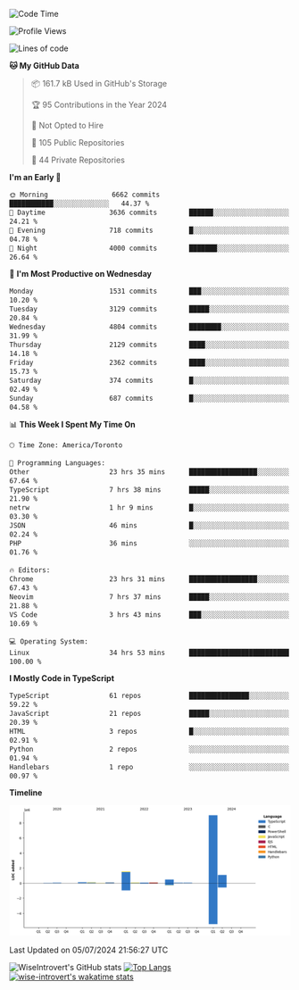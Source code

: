 <!--START_SECTION:waka-->
![Code Time](http://img.shields.io/badge/Code%20Time-1%2C853%20hrs%2052%20mins-blue)

![Profile Views](http://img.shields.io/badge/Profile%20Views-0-blue)

![Lines of code](https://img.shields.io/badge/From%20Hello%20World%20I%27ve%20Written-12.9%20million%20lines%20of%20code-blue)

**🐱 My GitHub Data** 

> 📦 161.7 kB Used in GitHub's Storage 
 > 
> 🏆 95 Contributions in the Year 2024
 > 
> 🚫 Not Opted to Hire
 > 
> 📜 105 Public Repositories 
 > 
> 🔑 44 Private Repositories 
 > 
**I'm an Early 🐤** 

```text
🌞 Morning                6662 commits        ███████████░░░░░░░░░░░░░░   44.37 % 
🌆 Daytime                3636 commits        ██████░░░░░░░░░░░░░░░░░░░   24.21 % 
🌃 Evening                718 commits         █░░░░░░░░░░░░░░░░░░░░░░░░   04.78 % 
🌙 Night                  4000 commits        ███████░░░░░░░░░░░░░░░░░░   26.64 % 
```
📅 **I'm Most Productive on Wednesday** 

```text
Monday                   1531 commits        ███░░░░░░░░░░░░░░░░░░░░░░   10.20 % 
Tuesday                  3129 commits        █████░░░░░░░░░░░░░░░░░░░░   20.84 % 
Wednesday                4804 commits        ████████░░░░░░░░░░░░░░░░░   31.99 % 
Thursday                 2129 commits        ████░░░░░░░░░░░░░░░░░░░░░   14.18 % 
Friday                   2362 commits        ████░░░░░░░░░░░░░░░░░░░░░   15.73 % 
Saturday                 374 commits         █░░░░░░░░░░░░░░░░░░░░░░░░   02.49 % 
Sunday                   687 commits         █░░░░░░░░░░░░░░░░░░░░░░░░   04.58 % 
```


📊 **This Week I Spent My Time On** 

```text
🕑︎ Time Zone: America/Toronto

💬 Programming Languages: 
Other                    23 hrs 35 mins      █████████████████░░░░░░░░   67.64 % 
TypeScript               7 hrs 38 mins       █████░░░░░░░░░░░░░░░░░░░░   21.90 % 
netrw                    1 hr 9 mins         █░░░░░░░░░░░░░░░░░░░░░░░░   03.30 % 
JSON                     46 mins             █░░░░░░░░░░░░░░░░░░░░░░░░   02.24 % 
PHP                      36 mins             ░░░░░░░░░░░░░░░░░░░░░░░░░   01.76 % 

🔥 Editors: 
Chrome                   23 hrs 31 mins      █████████████████░░░░░░░░   67.43 % 
Neovim                   7 hrs 37 mins       █████░░░░░░░░░░░░░░░░░░░░   21.88 % 
VS Code                  3 hrs 43 mins       ███░░░░░░░░░░░░░░░░░░░░░░   10.69 % 

💻 Operating System: 
Linux                    34 hrs 53 mins      █████████████████████████   100.00 % 
```

**I Mostly Code in TypeScript** 

```text
TypeScript               61 repos            ███████████████░░░░░░░░░░   59.22 % 
JavaScript               21 repos            █████░░░░░░░░░░░░░░░░░░░░   20.39 % 
HTML                     3 repos             █░░░░░░░░░░░░░░░░░░░░░░░░   02.91 % 
Python                   2 repos             ░░░░░░░░░░░░░░░░░░░░░░░░░   01.94 % 
Handlebars               1 repo              ░░░░░░░░░░░░░░░░░░░░░░░░░   00.97 % 
```



**Timeline**

![Lines of Code chart](https://raw.githubusercontent.com/wise-introvert/wise-introvert/master/assets/bar_graph.png)


 Last Updated on 05/07/2024 21:56:27 UTC
<!--END_SECTION:waka-->

![WiseIntrovert's GitHub stats](https://github-readme-stats.vercel.app/api?username=wise-introvert&count_private=true&show_icons=true)
[![Top Langs](https://github-readme-stats.vercel.app/api/top-langs/?username=wise-introvert&langs_count=10)](https://github.com/anuraghazra/github-readme-stats)
[![wise-introvert's wakatime stats](https://github-readme-stats.vercel.app/api/wakatime?username=wiseintrovert)](https://github.com/anuraghazra/github-readme-stats)
